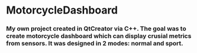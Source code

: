 # MotorcycleDashboard

### My own project created in QtCreator via C++. The goal was to create motorcycle dashboard which can display crusial metrics from sensors. It was designed in 2 modes: normal and sport. 
